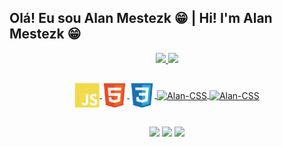 ## Olá! Eu sou Alan Mestezk 😁 | Hi! I'm Alan Mestezk 😁



<div align="center">
  <a href="https://github.com/rafaballerini">
  <img height="170px" src="https://github-readme-stats.vercel.app/api?username=AlanMestezk&show_icons=true&theme=dracula&include_all_commits=true&count_private=true"/>
  <img height="170px" src="https://github-readme-stats.vercel.app/api/top-langs/?username=AlanMestezk&layout=compact&langs_count=7&theme=dracula"/>
</div>


  
##
<div align="center">

  <img align="center" alt="Alan-Js" height="40" width="40" src="https://raw.githubusercontent.com/devicons/devicon/master/icons/javascript/javascript-plain.svg">
  <img align="center" alt="Alan-HTML" height="40" width="40" src="https://raw.githubusercontent.com/devicons/devicon/master/icons/html5/html5-original.svg">
  <img align="center" alt="Alan-CSS" height="40" width="40" src="https://raw.githubusercontent.com/devicons/devicon/master/icons/css3/css3-original.svg">
  <img align="center" alt="Alan-CSS" height="40" width="40" src="https://cdn.jsdelivr.net/gh/devicons/devicon/icons/nodejs/nodejs-original.svg" />
  <img align="center" alt="Alan-CSS" height="40" width="40" src="https://cdn.jsdelivr.net/gh/devicons/devicon/icons/react/react-original.svg" />
  
  
</div>
  
##
<div align="center"> 
  <a href="https://instagram.com/alanmestezk" target="_blank"><img src="https://img.shields.io/badge/-Instagram-%23E4405F?style=for-the-badge&logo=instagram&logoColor=white" target="_blank"></a>
  <a href="https://www.linkedin.com/in/alan-souza-mestezk-9b86a2154" target="_blank"><img src="https://img.shields.io/badge/-LinkedIn-%230077B5?style=for-the-badge&logo=linkedin&logoColor=white" target="_blank"></a> 
    <a href = "https://mail.google.com/mail/u/0/#inbox"><img src="https://img.shields.io/badge/-Gmail-%23333?style=for-the-badge&logo=gmail&logoColor=white" target="_blank"></a>
 
  
</div>
  
  

